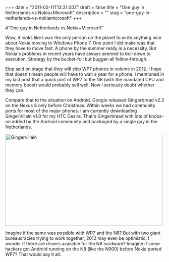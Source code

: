 +++
date = "2011-02-11T13:31:00Z"
draft = false
title = "One guy in Netherlands vs Nokia+Microsoft"
description = ""
slug = "one-guy-in-netherlands-vs-nokiamicrosoft"
+++

#"One guy in Netherlands vs Nokia+Microsoft"


 <p>Wow, it looks like I was the only person on the planet to write anything nice about Nokia moving to Windows Phone 7. One point I did make was that they have to move fast. A phone by the summer really is a necessity. But Nokia's problems in recent years have always seemed to boil down to execution. Strategy by the bucket-full but bugger-all follow-through.</p>
<p>Elop said on stage that they will ship WP7 phones in volume in 2012. I hope that doesn't mean people will have to wait a year for a phone. I mentioned in my last post that a quick port of WP7 to the N8 (with the mandated CPU and memory boost) would probably sell well. Now I seriously doubt whether they can.</p>
<p>Compare that to the situation on Android. Google released Gingerbread v2.3 on the Nexus S only before Christmas. Within weeks we had community ports for most of the major phones. I am currently downloading GingerVillain v1.0 for my HTC Desire. That's Gingerbread with lots of knobs-on added by the Android community and packaged by a single guy in the Netherlands.&nbsp;</p>
<p><div class='p_embed p_image_embed'>
<a href="http://getfile6.posterous.com/getfile/files.posterous.com/temp-2011-02-11/onaFzHqsgCkiqBCbpytIpBodpFstHqqAcsykvwxInivawdeApGGksClvigJr/gingervillain.png.scaled1000.png"><img alt="Gingervillain" height="291" src="http://getfile2.posterous.com/getfile/files.posterous.com/temp-2011-02-11/onaFzHqsgCkiqBCbpytIpBodpFstHqqAcsykvwxInivawdeApGGksClvigJr/gingervillain.png.scaled500.png" width="500" /></a>
</div>
</p>
<p>Imagine if the same was possible with WP7 and the N8? But with two giant bureaucracies trying to work together, 2012 may even be optimistic. I wonder if there are drivers available for the N8 hardware? Imagine if some hackers got Android running on the N8 (like the N900) before Nokia ported WP7? That would say it all.</p>
<p>&nbsp;</p>
 